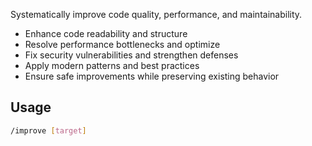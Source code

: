 Systematically improve code quality, performance, and maintainability.

- Enhance code readability and structure
- Resolve performance bottlenecks and optimize
- Fix security vulnerabilities and strengthen defenses
- Apply modern patterns and best practices
- Ensure safe improvements while preserving existing behavior

## Usage
```bash
/improve [target]
```
